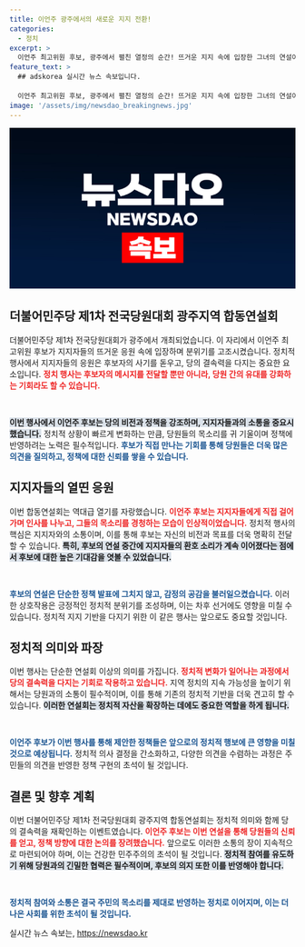 ```yaml
---
title: 이언주 광주에서의 새로운 지지 전환!
categories:
  - 정치
excerpt: >
  이언주 최고위원 후보, 광주에서 펼친 열정의 순간! 뜨거운 지지 속에 입장한 그녀의 연설이 어떤 반향을 일으켰을까요?
feature_text: >
  ## adskorea 실시간 뉴스 속보입니다.

  이언주 최고위원 후보, 광주에서 펼친 열정의 순간! 뜨거운 지지 속에 입장한 그녀의 연설이 어떤 반향을 일으켰을까요?
image: '/assets/img/newsdao_breakingnews.jpg'
---
```


<p><img src="/assets/img/newsdao_breakingnews.jpg" alt="adskorea 속보" /></p>

<h2 data-ke-size="size26">더불어민주당 제1차 전국당원대회 광주지역 합동연설회</h2>

<p data-ke-size="size16">더불어민주당 제1차 전국당원대회가 광주에서 개최되었습니다. 이 자리에서 이언주 최고위원 후보가 지지자들의 뜨거운 응원 속에 입장하며 분위기를 고조시켰습니다. 정치적 행사에서 지지자들의 응원은 후보자의 사기를 돋우고, 당의 결속력을 다지는 중요한 요소입니다. <b><span style="color: #ee2323;">정치 행사는 후보자의 메시지를 전달할 뿐만 아니라, 당원 간의 유대를 강화하는 기회라도 할 수 있습니다.</span></b></p>

<p data-ke-size="size16">&nbsp;</p>

<p><b><span style="background-color: #21538527;">이번 행사에서 이언주 후보는 당의 비전과 정책을 강조하며, 지지자들과의 소통을 중요시했습니다.</span></b> 정치적 상황이 빠르게 변화하는 만큼, 당원들의 목소리를 귀 기울이며 정책에 반영하려는 노력은 필수적입니다. <b><span style="color: #1a5490;">후보가 직접 만나는 기회를 통해 당원들은 더욱 많은 의견을 질의하고, 정책에 대한 신뢰를 쌓을 수 있습니다.</span></b></p>

<h2 data-ke-size="size26">지지자들의 열띤 응원</h2>

<p data-ke-size="size16">이번 합동연설회는 역대급 열기를 자랑했습니다. <b><span style="color: #ee2323;">이언주 후보는 지지자들에게 직접 걸어가며 인사를 나누고, 그들의 목소리를 경청하는 모습이 인상적이었습니다.</span></b> 정치적 행사의 핵심은 지지자와의 소통이며, 이를 통해 후보는 자신의 비전과 목표를 더욱 명확히 전달할 수 있습니다. <b><span style="background-color: #21538527;">특히, 후보의 연설 중간에 지지자들의 환호 소리가 계속 이어졌다는 점에서 후보에 대한 높은 기대감을 엿볼 수 있었습니다.</span></b></p>

<p data-ke-size="size16">&nbsp;</p>

<p><b><span style="color: #1a5490;">후보의 연설은 단순한 정책 발표에 그치지 않고, 감정의 공감을 불러일으켰습니다.</span></b> 이러한 상호작용은 긍정적인 정치적 분위기를 조성하며, 이는 차후 선거에도 영향을 미칠 수 있습니다. 정치적 지지 기반을 다지기 위한 이 같은 행사는 앞으로도 중요할 것입니다.</p>

<h2 data-ke-size="size26">정치적 의미와 파장</h2>

<p data-ke-size="size16">이번 행사는 단순한 연설회 이상의 의미를 가집니다. <b><span style="color: #ee2323;">정치적 변화가 일어나는 과정에서 당의 결속력을 다지는 기회로 작용하고 있습니다.</span></b> 지역 정치의 지속 가능성을 높이기 위해서는 당원과의 소통이 필수적이며, 이를 통해 기존의 정치적 기반을 더욱 견고히 할 수 있습니다. <b><span style="background-color: #21538527;">이러한 연설회는 정치적 자산을 확장하는 데에도 중요한 역할을 하게 됩니다.</span></b></p>

<p data-ke-size="size16">&nbsp;</p>

<p><b><span style="color: #1a5490;">이언주 후보가 이번 행사를 통해 제안한 정책들은 앞으로의 정치적 행보에 큰 영향을 미칠 것으로 예상됩니다.</span></b> 정치적 의사 결정을 간소화하고, 다양한 의견을 수렴하는 과정은 주민들의 의견을 반영한 정책 구현의 초석이 될 것입니다.</p>

<h2 data-ke-size="size26">결론 및 향후 계획</h2>

<p data-ke-size="size16">이번 더불어민주당 제1차 전국당원대회 광주지역 합동연설회는 정치적 의미와 함께 당의 결속력을 재확인하는 이벤트였습니다. <b><span style="color: #ee2323;">이언주 후보는 이번 연설을 통해 당원들의 신뢰를 얻고, 정책 방향에 대한 논의를 장려했습니다.</span></b> 앞으로도 이러한 소통의 장이 지속적으로 마련되어야 하며, 이는 건강한 민주주의의 초석이 될 것입니다. <b><span style="background-color: #21538527;">정치적 참여를 유도하기 위해 당원과의 긴밀한 협력은 필수적이며, 후보의 의지 또한 이를 반영해야 합니다.</span></b></p>

<p data-ke-size="size16">&nbsp;</p>

<p><b><span style="color: #1a5490;">정치적 참여와 소통은 결국 주민의 목소리를 제대로 반영하는 정치로 이어지며, 이는 더 나은 사회를 위한 초석이 될 것입니다.</span></b></p>
실시간 뉴스 속보는, <a href="https://newsdao.kr" rel="dofollow">https://newsdao.kr</a>


